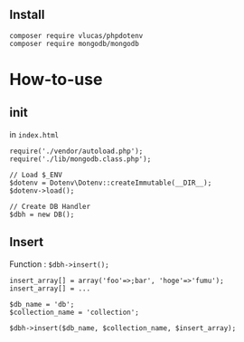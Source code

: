 ## Install
```
composer require vlucas/phpdotenv
composer require mongodb/mongodb
```

# How-to-use

## init
in `index.html`

```
require('./vendor/autoload.php');
require('./lib/mongodb.class.php');

// Load $_ENV
$dotenv = Dotenv\Dotenv::createImmutable(__DIR__);
$dotenv->load();

// Create DB Handler
$dbh = new DB();
```

## Insert

Function : `$dbh->insert();`
```
insert_array[] = array('foo'=>;bar', 'hoge'=>'fumu');
insert_array[] = ...

$db_name = 'db';
$collection_name = 'collection';

$dbh->insert($db_name, $collection_name, $insert_array);
```

